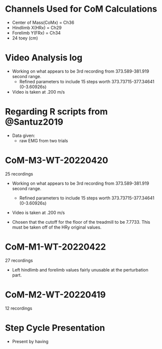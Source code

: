 # Channels Used for CoM Calculations

- Center of Mass(CoMx) = Ch36
- Hindlimb X(HRx) = Ch29
- Forelimb Y(FRx) = Ch34
- 24 toey (cm)

# Video Analysis log

- Working on what appears to be 3rd recording from 373.589-381.919 second range.
  - Refined parameters to include 15 steps worth 373.73715-377.34641 (0-3.60926s)
- Video is taken at .200 m/s

# Regarding R scripts from @Santuz2019

- Data given:
    - raw EMG from two trials


# CoM-M3-WT-20220420

25 recordings

- Working on what appears to be 3rd recording from 373.589-381.919 second range.
  - Refined parameters to include 15 steps worth 373.73715-377.34641 (0-3.60926s)
- Video is taken at .200 m/s

- Chosen that the cutoff for the floor of the treadmill to be 7.7733. This must be taken off of the HRy original values.

# CoM-M1-WT-20220422

27 recordings

- Left hindlimb and forelimb values fairly unusable at the perturbation part.

# CoM-M2-WT-20220419

12 recordings

# Step Cycle Presentation

- Present by having 
  
